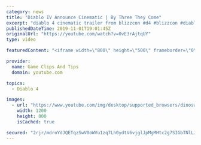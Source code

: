 ```yaml
---
category: news
title: "Diablo IV Announce Cinematic | By Three They Come"
excerpt: "diablo 4 cinematic trailer from blizzcon #d4 #blizzcon #diablo."
publishedDateTime: 2019-11-01T19:01:45Z
originalUrl: "https://youtube.com/watch?v=0vE3rAjtqUY"
type: video

featuredContent: "<iframe width=\"800\" height=\"500\" frameborder=\"0\" src=\"https://www.youtube.com/embed/0vE3rAjtqUY\" allow=\"accelerometer; autoplay; encrypted-media; gyroscope; picture-in-picture\" allowfullscreen></iframe>"

provider:
  name: Game Clips And Tips
  domain: youtube.com

topics:
  - Diablo 4

images:
  - url: "https://www.youtube.com/img/desktop/supported_browsers/dinosaur.png"
    width: 1200
    height: 800
    isCached: true

secured: "2rjr/mdroYdJQETqzSwV0oWVu1zq7Lh0ydtV6vjglJpMgMHtc2g7SIGbTNlLJkYHWbj8I29jghkYDE0Pw4z5tFbqioy8v1UdPdLa8hhPX1SF9YHaZxq2/v8MyEX2JFdRfdrd2i+89dbHwZxXbWL19UuB97RLx+yEnmgCm8mlaEl4eYalXXpyhvXvJgZlxx4zBU6mn5wfO0y2F5gyl/hlBqj5khLwAKPUJUKVHKZLJ6UaHn//PBGCkpBQe8FafMrvwqOLORcDhKYJyQsmPMTqTOw2bCV7emcHH8wku10A3JDNafHd/14RqBcYhM+XQ+HUaAoEg/FTLc0OvPS1PLi/B4IBx3uWmDCV2RjeV7FVHip922XTLWcA8aPmm1O2o0u72XzsnkqFCIG6EGauo1pz3Q==;l5OLOP4yoX3SWWVkZMRZ+Q=="
---
```


